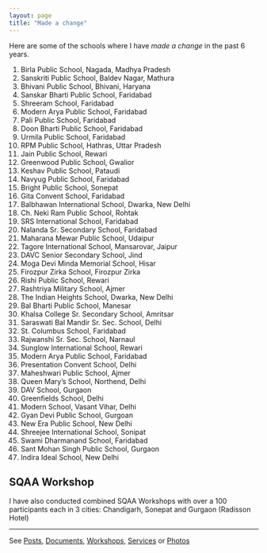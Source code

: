 ```yaml
---
layout: page
title: "Made a change"
---
```


Here are some of the schools where I have *made a change* in the past 6 years.

1. Birla Public School, Nagada, Madhya Pradesh
2. Sanskriti Public School, Baldev Nagar, Mathura
3. Bhivani Public School, Bhivani, Haryana
4. Sanskar Bharti Public School, Faridabad
5. Shreeram School, Faridabad
6. Modern Arya Public School, Faridabad
7. Pali Public School, Faridabad
8. Doon Bharti Public School, Faridabad
9. Urmila Public School, Faridabad
10. RPM Public School, Hathras, Uttar Pradesh
11. Jain Public School, Rewari
12. Greenwood Public School, Gwalior
13. Keshav Public School, Pataudi
14. Navyug Public School, Faridabad
15. Bright Public School, Sonepat
16. Gita Convent School, Faridabad
17. Balbhawan International School, Dwarka, New Delhi
18. Ch. Neki Ram Public School, Rohtak
19. SRS International School, Faridabad
20. Nalanda Sr. Secondary School, Faridabad
21. Maharana Mewar Public School, Udaipur
22. Tagore International School, Mansarovar, Jaipur
23. DAVC Senior Secondary School, Jind
24. Moga Devi Minda Memorial School, Hisar
25. Firozpur Zirka School, Firozpur Zirka
26. Rishi Public School, Rewari
27. Rashtriya Military School, Ajmer
28. The Indian Heights School, Dwarka, New Delhi
29. Bal Bharti Public School, Manesar
30. Khalsa College Sr. Secondary School, Amritsar
31. Saraswati Bal Mandir Sr. Sec. School, Delhi
32. St. Columbus School, Faridabad
33. Rajwanshi Sr. Sec. School, Narnaul
34. Sunglow International School, Rewari
35. Modern Arya Public School, Faridabad
36. Presentation Convent School, Delhi
37. Maheshwari Public School, Ajmer
38. Queen Mary’s School, Northend, Delhi
39. DAV School, Gurgaon
40. Greenfields School, Delhi
41. Modern School, Vasant Vihar, Delhi
42. Gyan Devi Public School, Gurgoan
43. New Era Public School, New Delhi
44. Shreejee International School, Sonipat
45. Swami Dharmanand School, Faridabad
46. Sant Mohan Singh Public School, Gurgaon
47. Indira Ideal School, New Delhi


SQAA Workshop
-------------
I have also conducted combined SQAA Workshops with over a 100 participants each in 3 cities: Chandigarh, Sonepat and Gurgaon (Radisson Hotel)

---
See [Posts](/#posts), [Documents](/documents), [Workshops](/workshops),
[Services](/services) or [Photos](/galleries)
